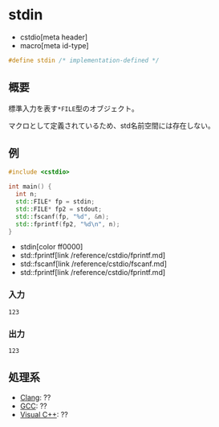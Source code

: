# stdin
* cstdio[meta header]
* macro[meta id-type]

```cpp
#define stdin /* implementation-defined */
```

## 概要
標準入力を表す`*FILE`型のオブジェクト。

マクロとして定義されているため、std名前空間には存在しない。

## 例
```cpp example
#include <cstdio>

int main() {
  int n;
  std::FILE* fp = stdin;
  std::FILE* fp2 = stdout;
  std::fscanf(fp, "%d", &n);
  std::fprintf(fp2, "%d\n", n);
}
```
* stdin[color ff0000]
* std::fprintf[link /reference/cstdio/fprintf.md]
* std::fscanf[link /reference/cstdio/fscanf.md]
* std::fprintf[link /reference/cstdio/fprintf.md]

### 入力
```
123
```

### 出力
```
123
```

## 処理系
- [Clang](/implementation.md#clang): ??
- [GCC](/implementation.md#gcc): ??
- [Visual C++](/implementation.md#visual_cpp): ??
